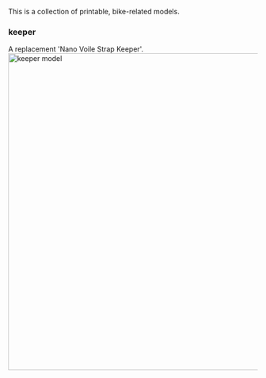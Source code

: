 This is a collection of printable, bike-related models.
### keeper
A replacement 'Nano Voile Strap Keeper'.<br><img src="https://github.com/user-attachments/assets/46eb5b22-7312-4ec0-9b1c-1670e82e1196" alt="keeper model" width="640" align="middle" style="margin-right: 15px; margin-bottom: 15px;">
